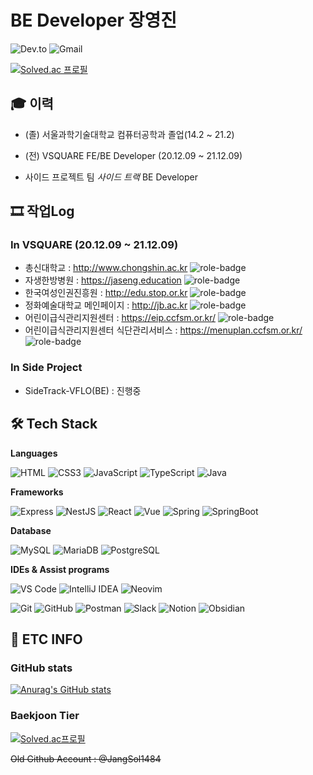 # BE Developer 장영진 
![Dev.to](https://img.shields.io/badge/JangLuna's%20dev.to-0A0A0A.svg?&style=for-the-badge&logo=dev.to&logoColor=white)
![Gmail](https://img.shields.io/badge/devmonarch0115@gmail.com-EA4335.svg?&style=for-the-badge&logo=Gmail&logoColor=white)

[![Solved.ac
프로필](http://mazassumnida.wtf/api/mini/generate_badge?boj=jangluna)](https://solved.ac/jangluna)

## 🎓 이력
- (졸) 서울과학기술대학교 컴퓨터공학과 졸업(14.2 ~ 21.2)
- (전) VSQUARE FE/BE Developer (20.12.09 ~ 21.12.09)

- 사이드 프로젝트 팀 *사이드 트랙* BE Developer

## 🎞 작업Log

### In VSQUARE (20.12.09 ~ 21.12.09)
- 총신대학교 : http://www.chongshin.ac.kr ![role-badge](https://img.shields.io/badge/Role-FE-red)
- 자생한방병원 : https://jaseng.education ![role-badge](https://img.shields.io/badge/Role-FE-red)
- 한국여성인권진흥원 : http://edu.stop.or.kr ![role-badge](https://img.shields.io/badge/Role-FE-red)
- 정화예술대학교 메인페이지 : http://jb.ac.kr ![role-badge](https://img.shields.io/badge/Role-FE/BE-blueviolet)
- 어린이급식관리지원센터 : https://eip.ccfsm.or.kr/ ![role-badge](https://img.shields.io/badge/Role-BE-skyblue)
- 어린이급식관리지원센터 식단관리서비스 : https://menuplan.ccfsm.or.kr/ ![role-badge](https://img.shields.io/badge/Role-BE-skyblue)

### In Side Project
- SideTrack-VFLO(BE) : 진행중


## 🛠 Tech Stack

**Languages**

![HTML](https://img.shields.io/badge/html5-E34F26.svg?&style=for-the-badge&logo=html5&logoColor=white)
![CSS3](https://img.shields.io/badge/CSS3-1572B6.svg?&style=for-the-badge&logo=CSS3&logoColor=white)
![JavaScript](https://img.shields.io/badge/JavaScript-f7df12.svg?&style=for-the-badge&logo=JavaScript&logoColor=black)
![TypeScript](https://img.shields.io/badge/TypeScript-3178C6.svg?&style=for-the-badge&logo=TypeScript&logoColor=white)
![Java](https://img.shields.io/badge/Java-00736.svg?&style=for-the-badge&logo=Java&logoColor=white)

**Frameworks**

![Express](https://img.shields.io/badge/Express-000000.svg?&style=for-the-badge&logo=Express&logoColor=white)
![NestJS](https://img.shields.io/badge/NestJS-E0234E.svg?&style=for-the-badge&logo=NestJS&logoColor=white)
![React](https://img.shields.io/badge/React-61DAFB.svg?&style=for-the-badge&logo=React&logoColor=black)
![Vue](https://img.shields.io/badge/Vue.js-4FC08D.svg?&style=for-the-badge&logo=Vue.js&logoColor=white)
![Spring](https://img.shields.io/badge/Spring-6DB33F.svg?&style=for-the-badge&logo=Spring&logoColor=white)
![SpringBoot](https://img.shields.io/badge/Spring%20Boot-6DB33F.svg?&style=for-the-badge&logo=SpringBoot&logoColor=white)

**Database**

![MySQL](https://img.shields.io/badge/MySQL-4479A1.svg?&style=for-the-badge&logo=MySQL&logoColor=white)
![MariaDB](https://img.shields.io/badge/MariaDB-003545.svg?&style=for-the-badge&logo=MariaDB&logoColor=white)
![PostgreSQL](https://img.shields.io/badge/PostgreSQL-4169E1.svg?&style=for-the-badge&logo=PostgreSQL&logoColor=white)

**IDEs & Assist programs**

![VS Code](https://img.shields.io/badge/Visual%20Studio%20Code-FF6C37.svg?&style=for-the-badge&logo=VisualStudioCode&logoColor=white)
![IntelliJ IDEA](https://img.shields.io/badge/IntelliJ%20IDEA-000000.svg?&style=for-the-badge&logo=IntelliJIDEA&logoColor=white)
![Neovim](https://img.shields.io/badge/Neovim-57A143.svg?&style=for-the-badge&logo=Neovim&logoColor=white)

![Git](https://img.shields.io/badge/Git-F05032.svg?&style=for-the-badge&logo=Git&logoColor=white)
![GitHub](https://img.shields.io/badge/GitHub-181717.svg?&style=for-the-badge&logo=GitHub&logoColor=white)
![Postman](https://img.shields.io/badge/Postman-FF6C37.svg?&style=for-the-badge&logo=Postman&logoColor=white)
![Slack](https://img.shields.io/badge/Slack-4A154B.svg?&style=for-the-badge&logo=Slack&logoColor=white)
![Notion](https://img.shields.io/badge/Notion-000000.svg?&style=for-the-badge&logo=Notion&logoColor=white)
![Obsidian](https://img.shields.io/badge/Obsidian-483699.svg?&style=for-the-badge&logo=Obsidian&logoColor=white)


## 🚬 ETC INFO

### GitHub stats
[![Anurag's GitHub stats](https://github-readme-stats.vercel.app/api?username=jangluna&theme=great-gatsby&show_icons=true)](https://github.com/anuraghazra/github-readme-stats)

### Baekjoon Tier
[![Solved.ac프로필](http://mazassumnida.wtf/api/v2/generate_badge?boj=jangluna)](https://solved.ac/jangluna)

~~Old Github Account : @JangSol1484~~
